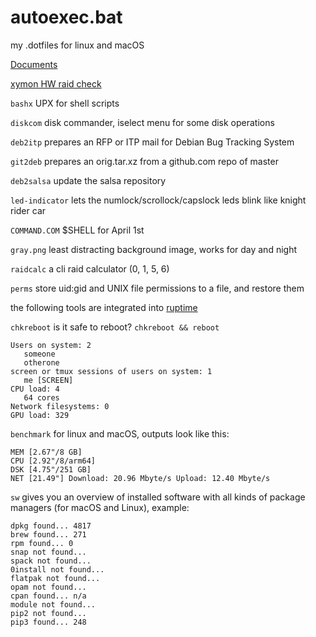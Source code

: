 # autoexec.bat
my .dotfiles for linux and macOS

[Documents](Documents)

[xymon HW raid check](xymon)

`bashx` UPX for shell scripts

`diskcom` disk commander, iselect menu for some disk operations

`deb2itp` prepares an RFP or ITP mail for Debian Bug Tracking System

`git2deb` prepares an orig.tar.xz from a github.com repo of master

`deb2salsa` update the salsa repository

`led-indicator` lets the numlock/scrollock/capslock leds blink like knight rider car

`COMMAND.COM` $SHELL for April 1st

`gray.png` least distracting background image, works for day and night

`raidcalc` a cli raid calculator (0, 1, 5, 6)

`perms` store uid:gid and UNIX file permissions to a file, and restore them

the following tools are integrated into [ruptime](https://github.com/alexmyczko/ruptime)

`chkreboot` is it safe to reboot? `chkreboot && reboot`

```
Users on system: 2
   someone
   otherone
screen or tmux sessions of users on system: 1
   me [SCREEN]
CPU load: 4
   64 cores
Network filesystems: 0
GPU load: 329
```

`benchmark` for linux and macOS, outputs look like this:
```
MEM [2.67"/8 GB]
CPU [2.92"/8/arm64]
DSK [4.75"/251 GB]
NET [21.49"] Download: 20.96 Mbyte/s Upload: 12.40 Mbyte/s
```

`sw` gives you an overview of installed software with all kinds of package managers (for macOS and Linux), example:
```
dpkg found... 4817
brew found... 271
rpm found... 0
snap not found...
spack not found...
0install not found...
flatpak not found...
opam not found...
cpan found... n/a
module not found...
pip2 not found...
pip3 found... 248
```
